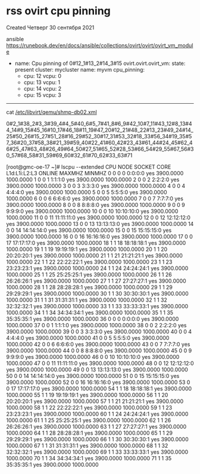 # rss ovirt cpu pinning
Created Четверг 30 сентября 2021

ansible
<https://runebook.dev/en/docs/ansible/collections/ovirt/ovirt/ovirt_vm_module>
- name: Cpu pinning of 0#12_1#13_2#14_3#15
  ovirt.ovirt.ovirt_vm:
state: present
cluster: mycluster
name: myvm
cpu_pinning:
  - cpu: 12
vcpu: 0
  - cpu: 13
vcpu: 1
  - cpu: 14
vcpu: 2
  - cpu: 15
vcpu: 3

_______________________

cat [/etc/libvirt/qemu/shmp-db02.xml](file:///etc/libvirt/qemu/shmp-db02.xml)

 <cputune>
<vcpupin vcpu='0' cpuset='2'/>
<vcpupin vcpu='1' cpuset='38'/>
<vcpupin vcpu='2' cpuset='3'/>
<vcpupin vcpu='3' cpuset='39'/>
<vcpupin vcpu='4' cpuset='4'/>
<vcpupin vcpu='5' cpuset='40'/>
<vcpupin vcpu='6' cpuset='5'/>
<vcpupin vcpu='7' cpuset='41'/>
<vcpupin vcpu='8' cpuset='6'/>
<vcpupin vcpu='9' cpuset='42'/>
<vcpupin vcpu='10' cpuset='7'/>
<vcpupin vcpu='11' cpuset='43'/>
<vcpupin vcpu='12' cpuset='8'/>
<vcpupin vcpu='13' cpuset='44'/>
<vcpupin vcpu='14' cpuset='9'/>
<vcpupin vcpu='15' cpuset='45'/>
<vcpupin vcpu='16' cpuset='10'/>
<vcpupin vcpu='17' cpuset='46'/>
<vcpupin vcpu='18' cpuset='11'/>
<vcpupin vcpu='19' cpuset='47'/>
<vcpupin vcpu='20' cpuset='12'/>
<vcpupin vcpu='21' cpuset='48'/>
<vcpupin vcpu='22' cpuset='13'/>
<vcpupin vcpu='23' cpuset='49'/>
<vcpupin vcpu='24' cpuset='14'/>
<vcpupin vcpu='25' cpuset='50'/>
<vcpupin vcpu='26' cpuset='15'/>
<vcpupin vcpu='27' cpuset='51'/>
<vcpupin vcpu='28' cpuset='16'/>
<vcpupin vcpu='29' cpuset='52'/>
<vcpupin vcpu='30' cpuset='17'/>
<vcpupin vcpu='31' cpuset='53'/>
<emulatorpin cpuset='0-1'/>
<iothreadpin iothread='1' cpuset='0-1'/>
  </cputune>
  <numatune>
<memnode cellid='0' mode='interleave' nodeset='0'/>
  </numatune>


0#2_1#38_2#3_3#39_4#4_5#40_6#5_7#41_8#6_9#42_10#7_11#43_12#8_13#44_14#9_15#45_16#10_17#46_18#11_19#47_20#12_21#48_22#13_23#49_24#14_25#50_26#15_27#51_28#16_29#52_30#17_31#53_32#18_33#56_34#19_35#57_36#20_37#58_38#21_39#59_40#22_41#60_42#23_43#61_44#24_45#62_46#25_47#63_48#26_49#64_50#27_51#65_52#28_53#66_54#29_55#67_56#30_57#68_58#31_59#69_60#32_61#70_62#33_63#71


[root@gmc-oe-17 ~]# lscpu --extended
CPU NODE SOCKET CORE L1d:L1i:L2:L3 ONLINE MAXMHZ    MINMHZ
0   0    0      0    0:0:0:0       yes    3900.0000 1000.0000
1   0    0      1    1:1:1:0       yes    3900.0000 1000.0000
2   0    0      2    2:2:2:0       yes    3900.0000 1000.0000
3   0    0      3    3:3:3:0       yes    3900.0000 1000.0000
4   0    0      4    4:4:4:0       yes    3900.0000 1000.0000
5   0    0      5    5:5:5:0       yes    3900.0000 1000.0000
6   0    0      6    6:6:6:0       yes    3900.0000 1000.0000
7   0    0      7    7:7:7:0       yes    3900.0000 1000.0000
8   0    0      8    8:8:8:0       yes    3900.0000 1000.0000
9   0    0      9    9:9:9:0       yes    3900.0000 1000.0000
10  0    0      10   10:10:10:0    yes    3900.0000 1000.0000
11  0    0      11   11:11:11:0    yes    3900.0000 1000.0000
12  0    0      12   12:12:12:0    yes    3900.0000 1000.0000
13  0    0      13   13:13:13:0    yes    3900.0000 1000.0000
14  0    0      14   14:14:14:0    yes    3900.0000 1000.0000
15  0    0      15   15:15:15:0    yes    3900.0000 1000.0000
16  0    0      16   16:16:16:0    yes    3900.0000 1000.0000
17  0    0      17   17:17:17:0    yes    3900.0000 1000.0000
18  1    1      18   18:18:18:1    yes    3900.0000 1000.0000
19  1    1      19   19:19:19:1    yes    3900.0000 1000.0000
20  1    1      20   20:20:20:1    yes    3900.0000 1000.0000
21  1    1      21   21:21:21:1    yes    3900.0000 1000.0000
22  1    1      22   22:22:22:1    yes    3900.0000 1000.0000
23  1    1      23   23:23:23:1    yes    3900.0000 1000.0000
24  1    1      24   24:24:24:1    yes    3900.0000 1000.0000
25  1    1      25   25:25:25:1    yes    3900.0000 1000.0000
26  1    1      26   26:26:26:1    yes    3900.0000 1000.0000
27  1    1      27   27:27:27:1    yes    3900.0000 1000.0000
28  1    1      28   28:28:28:1    yes    3900.0000 1000.0000
29  1    1      29   29:29:29:1    yes    3900.0000 1000.0000
30  1    1      30   30:30:30:1    yes    3900.0000 1000.0000
31  1    1      31   31:31:31:1    yes    3900.0000 1000.0000
32  1    1      32   32:32:32:1    yes    3900.0000 1000.0000
33  1    1      33   33:33:33:1    yes    3900.0000 1000.0000
34  1    1      34   34:34:34:1    yes    3900.0000 1000.0000
35  1    1      35   35:35:35:1    yes    3900.0000 1000.0000
36  0    0      0    0:0:0:0       yes    3900.0000 1000.0000
37  0    0      1    1:1:1:0       yes    3900.0000 1000.0000
38  0    0      2    2:2:2:0       yes    3900.0000 1000.0000
39  0    0      3    3:3:3:0       yes    3900.0000 1000.0000
40  0    0      4    4:4:4:0       yes    3900.0000 1000.0000
41  0    0      5    5:5:5:0       yes    3900.0000 1000.0000
42  0    0      6    6:6:6:0       yes    3900.0000 1000.0000
43  0    0      7    7:7:7:0       yes    3900.0000 1000.0000
44  0    0      8    8:8:8:0       yes    3900.0000 1000.0000
45  0    0      9    9:9:9:0       yes    3900.0000 1000.0000
46  0    0      10   10:10:10:0    yes    3900.0000 1000.0000
47  0    0      11   11:11:11:0    yes    3900.0000 1000.0000
48  0    0      12   12:12:12:0    yes    3900.0000 1000.0000
49  0    0      13   13:13:13:0    yes    3900.0000 1000.0000
50  0    0      14   14:14:14:0    yes    3900.0000 1000.0000
51  0    0      15   15:15:15:0    yes    3900.0000 1000.0000
52  0    0      16   16:16:16:0    yes    3900.0000 1000.0000
53  0    0      17   17:17:17:0    yes    3900.0000 1000.0000
54  1    1      18   18:18:18:1    yes    3900.0000 1000.0000
55  1    1      19   19:19:19:1    yes    3900.0000 1000.0000
56  1    1      20   20:20:20:1    yes    3900.0000 1000.0000
57  1    1      21   21:21:21:1    yes    3900.0000 1000.0000
58  1    1      22   22:22:22:1    yes    3900.0000 1000.0000
59  1    1      23   23:23:23:1    yes    3900.0000 1000.0000
60  1    1      24   24:24:24:1    yes    3900.0000 1000.0000
61  1    1      25   25:25:25:1    yes    3900.0000 1000.0000
62  1    1      26   26:26:26:1    yes    3900.0000 1000.0000
63  1    1      27   27:27:27:1    yes    3900.0000 1000.0000
64  1    1      28   28:28:28:1    yes    3900.0000 1000.0000
65  1    1      29   29:29:29:1    yes    3900.0000 1000.0000
66  1    1      30   30:30:30:1    yes    3900.0000 1000.0000
67  1    1      31   31:31:31:1    yes    3900.0000 1000.0000
68  1    1      32   32:32:32:1    yes    3900.0000 1000.0000
69  1    1      33   33:33:33:1    yes    3900.0000 1000.0000
70  1    1      34   34:34:34:1    yes    3900.0000 1000.0000
71  1    1      35   35:35:35:1    yes    3900.0000 1000.0000

